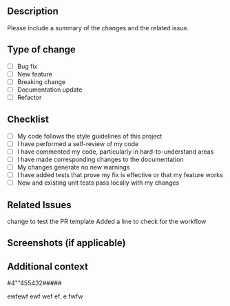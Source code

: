 ## Description

Please include a summary of the changes and the related issue. 

## Type of change

- [ ] Bug fix
- [ ] New feature
- [ ] Breaking change
- [ ] Documentation update
- [ ] Refactor

## Checklist

- [ ] My code follows the style guidelines of this project
- [ ] I have performed a self-review of my code
- [ ] I have commented my code, particularly in hard-to-understand areas
- [ ] I have made corresponding changes to the documentation
- [ ] My changes generate no new warnings
- [ ] I have added tests that prove my fix is effective or that my feature works
- [ ] New and existing unit tests pass locally with my changes

## Related Issues

change to test the PR template
Added a line to check for the workflow

## Screenshots (if applicable)

<!-- Add screenshots to help explain your changes -->

## Additional context

<!-- Add any other context about the PR here -->

#4""455432#####

ewfewf
ewf
wef
ef.
e
fwfw

